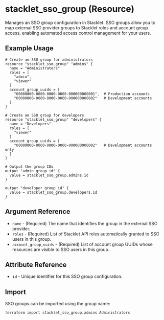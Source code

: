 # stacklet_sso_group (Resource)

Manages an SSO group configuration in Stacklet. SSO groups allow you to map external SSO provider groups to Stacklet roles and account group access, enabling automated access control management for your users.

## Example Usage

```hcl
# Create an SSO group for administrators
resource "stacklet_sso_group" "admins" {
  name = "Administrators"
  roles = [
    "admin",
    "viewer"
  ]
  account_group_uuids = [
    "00000000-0000-0000-0000-000000000001",  # Production accounts
    "00000000-0000-0000-0000-000000000002"   # Development accounts
  ]
}

# Create an SSO group for developers
resource "stacklet_sso_group" "developers" {
  name = "Developers"
  roles = [
    "viewer"
  ]
  account_group_uuids = [
    "00000000-0000-0000-0000-000000000002"   # Development accounts only
  ]
}

# Output the group IDs
output "admin_group_id" {
  value = stacklet_sso_group.admins.id
}

output "developer_group_id" {
  value = stacklet_sso_group.developers.id
}
```

## Argument Reference

* `name` - (Required) The name that identifies the group in the external SSO provider.
* `roles` - (Required) List of Stacklet API roles automatically granted to SSO users in this group.
* `account_group_uuids` - (Required) List of account group UUIDs whose resources are visible to SSO users in this group.

## Attribute Reference

* `id` - Unique identifier for this SSO group configuration.

## Import

SSO groups can be imported using the group name:

```shell
terraform import stacklet_sso_group.admins Administrators
``` 